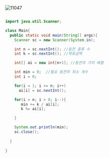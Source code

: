 ![11047](https://user-images.githubusercontent.com/58028527/80301267-1a2f0500-87de-11ea-8b51-3af308de2f8e.png)

```java

import java.util.Scanner;

class Main{
  public static void main(String[] args){
    Scanner sc = new Scanner(System.in);

    int n = sc.nextInt(); //동전 종류 수
    int k = sc.nextInt(); //목표금액

    int[] ai = new int[n+1]; //동전의 가치 배열

    int min = 0;  //필요 동전의 최소 개수
    int i = 0;

    for(i = 1; i <= n; i++) 
      ai[i] = sc.nextInt();

    for(i = n; i > 0; i--){
       min += k / ai[i];
       k %= ai[i];

    }

    System.out.println(min);
    sc.close();  
      
  }
    
}
		

```
